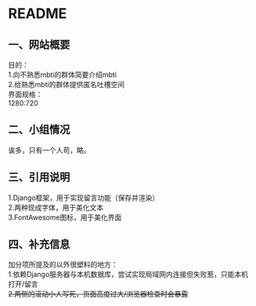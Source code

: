 # README  

## 一、网站概要
目的：  
1.向不熟悉mbti的群体简要介绍mbti  
2.给熟悉mbti的群体提供匿名吐槽空间  
界面规格：  
1280:720  
## 二、小组情况
诶多，只有一个人苟，略。  
## 三、引用说明
1.Django框架，用于实现留言功能（保存并渲染）  
2.两种现成字体，用于美化文本  
3.FontAwesome图标，用于美化界面  
## 四、补充信息
加分项所提及的以外很塑料的地方：  
1.依赖Django服务器与本机数据库，尝试实现局域网内连接但失败惹，只能本机打开/留言  
~~2.两侧的滚动小人写死，页面高度过大/浏览器检查时会暴露~~


